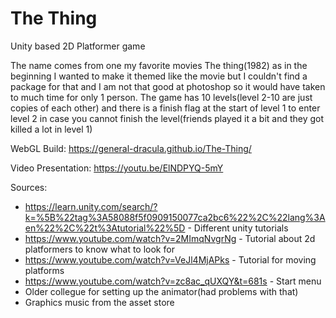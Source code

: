# The Thing
 Unity based 2D Platformer game
 
 The name comes from one my favorite movies The thing(1982) as in the beginning I wanted to make it themed like the movie but I couldn't find a package for that and I am not that good at photoshop so it would have taken to much time for only 1 person.
 The game has 10 levels(level 2-10 are just copies of each other) and there is a finish flag at the start of level 1 to enter level 2 in case you cannot finish the level(friends played it a bit and they got killed a lot in level 1)
 
 WebGL Build: https://general-dracula.github.io/The-Thing/
 
 Video Presentation: https://youtu.be/ElNDPYQ-5mY
 
 Sources:
  - https://learn.unity.com/search/?k=%5B%22tag%3A58088f5f0909150077ca2bc6%22%2C%22lang%3Aen%22%2C%22t%3Atutorial%22%5D - Different unity tutorials
  - https://www.youtube.com/watch?v=2MImqNvgrNg - Tutorial about 2d platformers to know what to look for 
  - https://www.youtube.com/watch?v=VeJl4MjAPks - Tutorial for moving platforms
  - https://www.youtube.com/watch?v=zc8ac_qUXQY&t=681s - Start menu
  - Older collegue for setting up the animator(had problems with that)
  - Graphics music from the asset store
 
